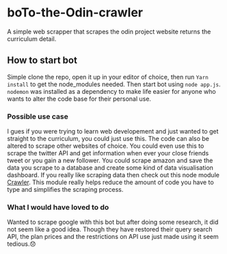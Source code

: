 # boTo-the-Odin-crawler
A simple web scrapper that scrapes the odin project website returns the curriculum detail.

## How to start bot ##
Simple clone the repo, open it up in your editor of choice, then run 
`Yarn install` to get the node_modules needed. Then start bot using `node app.js`.
`nodemon` was installed as a dependency to make life easier for anyone who wants to alter the code base for their personal use.


### Possible use case ###
I gues if you were trying to learn web developement and just wanted to get straight to the curriculum, you could just use this.
The code can also be altered to scrape other websites of choice. You could even use this to scrape the twitter API and get 
information when ever your close friends tweet or you gain a new follower. You could scrape amazon and save the data you scrape to 
a database and create some kind of data visualisation dashboard. If you really like scraping data then check out this node module 
[Crawler](https://github.com/bda-research/node-crawler). This module really helps reduce the amount of code you have to type and simplifies the scraping process.

### What I would have loved to do ###
Wanted to scrape google with this bot but after doing some research, it did not seem like a good idea. Though they have restored their query search API,
the plan prices and the restrictions on API use just made using it seem tedious.:disappointed:
